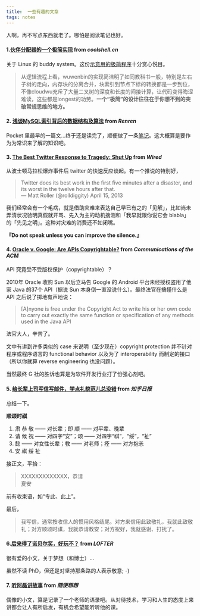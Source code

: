 ```yaml
---
title:  一些有趣的文章
tags: notes
---
```

人啊，再不写点东西就老了。哪怕是阅读笔记也好。

#### 1.[伙伴分配器的一个极简实现](http://coolshell.cn/articles/10427.html) from *coolshell.cn*

关于 Linux 的 buddy system。这份[示意用的极简程序](https://github.com/wuwenbin/buddy2)十分赏心悦目。

>从逻辑流程上看，wuwenbin的实现简洁明了如同教科书一般，特别是左右子树的走向，内存块的分离合并，块索引到节点下标的转换都是一步到位，不像cloudwu充斥了大量二叉树的深度和长度的间接计算，让代码变得晦涩难读，这些都是longest的功劳。**一个“极简”的设计往往在于你想不到的突破常规思维的地方。**

#### 2. [浅谈MySQL索引背后的数据结构及算法](http://blog.renren.com/share/273061768/14310465079) from *Renren*

Pocket 里最早的一篇文...终于还是读完了，顺便做了一条[笔记](http://www.evernote.com/shard/s46/sh/c7079f3b-c7d6-43e9-9648-959e6798ecf3/ff228afea0a46d28d9010e90b8db0a7f)。这大概算是要作为为常识来了解的知识吧。

#### 3. [The Best Twitter Response to Tragedy: Shut Up](http://www.wired.com/gadgetlab/2013/04/twitter-tragedy-response/) from *Wired*

从波士顿马拉松爆炸事件后 twitter 的快速反应谈起。有一个推说的特别好，

> Twitter does its best work in the first five minutes after a disaster, and its worst in the twelve hours after that.  
> — Matt Roller (@rolldiggity) April 15, 2013

我们经常会有一个毛病，就是借助灾难来表达自己早已有之的「见解」，比如尚未弄清状况验明真假就开骂、先入为主的动机揣测和「我早就跟你说它会 blabla」的「先见之明」。这种对灾难的消费还不如闭嘴。

**『Do not speak unless you can improve the silence.』**


#### 4. [Oracle v. Google: Are APIs Copyrightable?](http://cacm.acm.org/magazines/2012/11/156574-oracle-v-google/fulltext) from *Communications of the ACM*

API 究竟受不受版权保护（copyrightable）？

2010年 Oracle 收购 Sun 以后立马告 Google 的 Android 平台未经授权盗用了他家 Java 的37个 API（据说 Sun 本身倒一直没说什么）。最终法官在搞懂什么是 API 之后说了掷地有声地说：

> [A]nyone is free under the Copyright Act to write his or her own code to carry out exactly the same function or specification of any methods used in the Java API

法官大人，辛苦了。

文中有讲到许多类似的 case 来说明（至少现在）copyright protection 并不针对程序或程序语言的 functional behavior 以及为了 interoperability 而制定的接口（所以你就算 reverse engineering 也没问题）。

当然最终 G 社的胜诉也算是为软件开发行业打了份强心剂吧。

#### 5. [给长辈上司写信写邮件，学点礼貌范儿总没错](http://daily.zhihu.com/story/2066349) from *知乎日报*

总结一下。  

**顺颂时祺**

1. 肃 恭 敬 —— 对长辈；即 顺 —— 对平辈、晚辈
2. 请 候 祝 —— 对四字“安”；颂 —— 对四字“祺”，“绥”，“祉”
3. 懿 —— 对女性长辈；教 —— 对老师；痊 —— 对方抱恙
4. 安 祺 绥 祉

接正文，平抬：

>XXXXXXXXXXXXX，恭请  
>夏安

前有收束语，如“专此、此上”。
  
最后，

>我写信，通常按收信人的惯用风格结尾。对方来信用此致敬礼，我就此致敬礼；对方顺颂时祺，我就恭请教安；对方祝好，我就感谢、打扰了。

#### 6.[后来得了诺贝尔奖，好玩不？](http://phunter.lofter.com/post/5e7bb_96d65b) from *LOFTER*

很有爱的小文，关于梦想（和博士）...

虽然不读 PhD，但还是对坚持那条路的人表示敬意; -)

#### 7. [听阿磊讲故事](http://blog.xiao-jia.com/2012/09/21/liangalei-stories/) from *随便想想*

偶像的小文，算是记录了一个老师的语录吧。从对待技术，学习和人生的态度上来讲都会让人有所启发，有机会希望能听听他的课。
